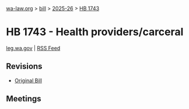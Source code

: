 [wa-law.org](/) > [bill](/bill/) > [2025-26](/bill/2025-26/) > [HB 1743](/bill/2025-26/hb/1743/)

# HB 1743 - Health providers/carceral
[leg.wa.gov](https://app.leg.wa.gov/billsummary?BillNumber=1743&Year=2025&Initiative=false) | [RSS Feed](./rss.xml)

## Revisions
* [Original Bill](1/)

## Meetings
